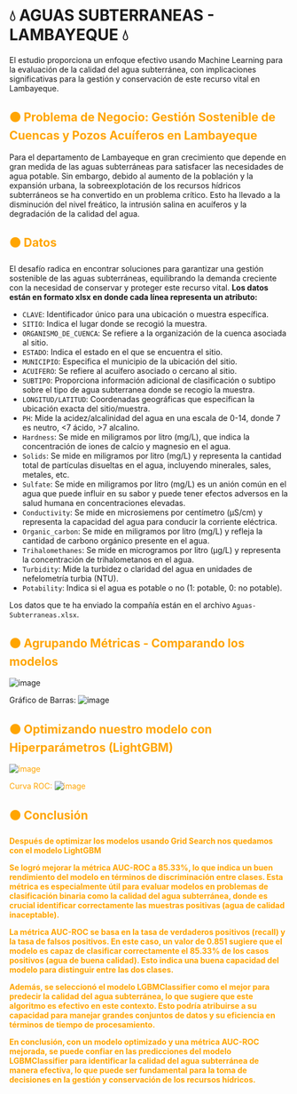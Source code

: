 # 💧 **AGUAS SUBTERRANEAS - LAMBAYEQUE** 💧
El estudio proporciona un enfoque efectivo usando Machine Learning para la evaluación de la calidad del agua subterránea, con implicaciones significativas para la gestión y conservación de este recurso vital en Lambayeque.
## <font color='orange'>🟠 **Problema de Negocio: Gestión Sostenible de Cuencas y Pozos Acuíferos en Lambayeque** </font>
Para el departamento de Lambayeque en gran crecimiento que depende en gran medida de las aguas subterráneas para satisfacer las necesidades de agua potable. Sin embargo, debido al aumento de la población y la expansión urbana, la sobreexplotación de los recursos hídricos subterráneos se ha convertido en un problema crítico. Esto ha llevado a la disminución del nivel freático, la intrusión salina en acuíferos y la degradación de la calidad del agua.

## <font color='orange'>🟠 **Datos** </font>

El desafío radica en encontrar soluciones para garantizar una gestión sostenible de las aguas subterráneas, equilibrando la demanda creciente con la necesidad de conservar y proteger este recurso vital.
 **Los datos están en formato xlsx en donde cada línea representa un atributo:**
  - `CLAVE`: Identificador único para una ubicación o muestra específica.
  - `SITIO`: Indica el lugar donde se recogió la muestra.
  - `ORGANISMO_DE_CUENCA`: Se refiere a la organización de la cuenca asociada al sitio.
  - `ESTADO`: Indica el estado en el que se encuentra el sitio.
  - `MUNICIPIO`: Especifica el municipio de la ubicación del sitio.
  - `ACUIFERO`: Se refiere al acuífero asociado o cercano al sitio.
  - `SUBTIPO`: Proporciona información adicional de clasificación o subtipo sobre el tipo de agua subterranea donde se recogio la muestra.
  - `LONGITUD/LATITUD`: Coordenadas geográficas que especifican la ubicación exacta del sitio/muestra.
  - `PH`: Mide la acidez/alcalinidad del agua en una escala de 0-14, donde 7 es neutro, <7 ácido, >7 alcalino.
  - `Hardness`: Se mide en miligramos por litro (mg/L), que indica la concentración de iones de calcio y magnesio en el agua.
  - `Solids`: Se mide en miligramos por litro (mg/L) y representa la cantidad total de partículas disueltas en el agua, incluyendo minerales, sales, metales, etc.
  - `Sulfate`: Se mide en miligramos por litro (mg/L) es un anión común en el agua que puede influir en su sabor y puede tener efectos adversos en la salud humana en concentraciones elevadas.
  - `Conductivity`: Se mide en microsiemens por centímetro (µS/cm) y representa la capacidad del agua para conducir la corriente eléctrica.
  - `Organic_carbon`: Se mide en miligramos por litro (mg/L) y refleja la cantidad de carbono orgánico presente en el agua.
  - `Trihalomethanes`: Se mide en microgramos por litro (µg/L) y representa la concentración de trihalometanos en el agua.
  - `Turbidity`: Mide la turbidez o claridad del agua en unidades de nefelometría turbia (NTU).
  - `Potability`: Indica si el agua es potable o no (1: potable, 0: no potable).

Los datos que te ha enviado la compañía están en el archivo `Aguas-Subterraneas.xlsx`.

## <font color='orange'>🟠 **Agrupando Métricas - Comparando los modelos** </font>

![image](https://github.com/JhonatanRC03/Calidad-de-agua-subterrneas/assets/132719375/c1d9a555-186c-46bd-9897-f36c0ab153d8)


Gráfico de Barras:
![image](https://github.com/JhonatanRC03/Calidad-de-agua-subterrneas/assets/132719375/a6317805-50d2-44da-9377-30b00e927acf)


## <font color='orange'>🟠 **Optimizando nuestro modelo con Hiperparámetros (LightGBM)** </font> <font color='orange'>

![image](https://github.com/JhonatanRC03/Calidad-de-agua-subterrneas/assets/132719375/7329abc7-af9a-47b2-a5c1-ea54b818b145)


Curva ROC:
![image](https://github.com/JhonatanRC03/Calidad-de-agua-subterrneas/assets/132719375/2da42361-3d37-4f19-abfd-b894c70f6cc0)

## <font color='orange'>🟠 **Conclusión** </font> <font color='orange'>


**Después de optimizar los modelos usando Grid Search nos quedamos con el modelo LightGBM**

**Se logró mejorar la métrica AUC-ROC a 85.33%, lo que indica un buen rendimiento del modelo en términos de discriminación entre clases. Esta métrica es especialmente útil para evaluar modelos en problemas de clasificación binaria como la calidad del agua subterránea, donde es crucial identificar correctamente las muestras positivas (agua de calidad inaceptable).**

**La métrica AUC-ROC se basa en la tasa de verdaderos positivos (recall) y la tasa de falsos positivos. En este caso, un valor de 0.851 sugiere que el modelo es capaz de clasificar correctamente el 85.33% de los casos positivos (agua de buena calidad). Esto indica una buena capacidad del modelo para distinguir entre las dos clases.**

**Además, se seleccionó el modelo LGBMClassifier como el mejor para predecir la calidad del agua subterránea, lo que sugiere que este algoritmo es efectivo en este contexto. Esto podría atribuirse a su capacidad para manejar grandes conjuntos de datos y su eficiencia en términos de tiempo de procesamiento.**

**En conclusión, con un modelo optimizado y una métrica AUC-ROC mejorada, se puede confiar en las predicciones del modelo LGBMClassifier para identificar la calidad del agua subterránea de manera efectiva, lo que puede ser fundamental para la toma de decisiones en la gestión y conservación de los recursos hídricos.**




